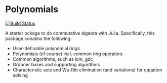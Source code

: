 # Polynomials

[![Build Status](https://travis-ci.org/hmwill/Polynomials.jl.png)](https://travis-ci.org/hmwill/Polynomials.jl)

A starter pckage to do commutative algebra with Julia. Specifically, this package conatins the following:

- User-definable polynomial rings
- Polynomials (of course) incl. common ring operators
- Common algorithms, such as lcm, gdc
- Gröbner bases and supporting algorithms
- Characteristic sets and Wu-Ritt elimination (and variations) for equation solving


